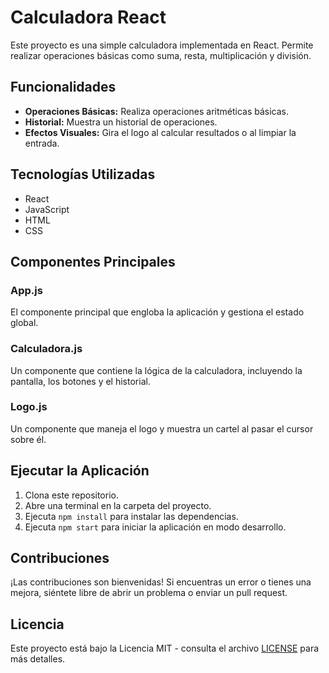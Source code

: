 
# Calculadora React

Este proyecto es una simple calculadora implementada en React. Permite realizar operaciones básicas como suma, resta, multiplicación y división.

## Funcionalidades

- **Operaciones Básicas:** Realiza operaciones aritméticas básicas.
- **Historial:** Muestra un historial de operaciones.
- **Efectos Visuales:** Gira el logo al calcular resultados o al limpiar la entrada.

## Tecnologías Utilizadas

- React
- JavaScript
- HTML
- CSS

## Componentes Principales

### App.js

El componente principal que engloba la aplicación y gestiona el estado global.

### Calculadora.js

Un componente que contiene la lógica de la calculadora, incluyendo la pantalla, los botones y el historial.

### Logo.js

Un componente que maneja el logo y muestra un cartel al pasar el cursor sobre él.

## Ejecutar la Aplicación

1. Clona este repositorio.
2. Abre una terminal en la carpeta del proyecto.
3. Ejecuta `npm install` para instalar las dependencias.
4. Ejecuta `npm start` para iniciar la aplicación en modo desarrollo.

## Contribuciones

¡Las contribuciones son bienvenidas! Si encuentras un error o tienes una mejora, siéntete libre de abrir un problema o enviar un pull request.

## Licencia

Este proyecto está bajo la Licencia MIT - consulta el archivo [LICENSE](LICENSE) para más detalles.
```
